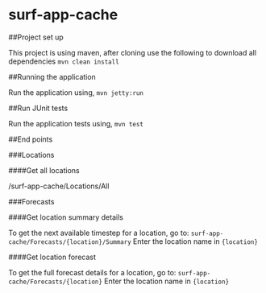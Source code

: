 surf-app-cache
==============

##Project set up

This project is using maven, after cloning use the following to download all dependencies ```mvn clean install```

##Running the application

Run the application using, ```mvn jetty:run```

##Run JUnit tests

Run the application tests using, ```mvn test```

##End points

###Locations

####Get all locations

/surf-app-cache/Locations/All

###Forecasts

####Get location summary details

To get the next available timestep for a location, go to: ```surf-app-cache/Forecasts/{location}/Summary```
Enter the location name in ```{location}```


####Get location forecast

To get the full forecast details for a location, go to: ```surf-app-cache/Forecasts/{location}```
Enter the location name in ```{location}```
